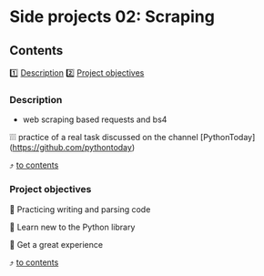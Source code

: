 # Side projects 02: Scraping

## Contents
1️⃣ [Description](https://github.com/Good-PJ/Side_projects/blob/master/Side_practice_01/README.md#Description)
2️⃣ [Project objectives](https://github.com/Good-PJ/Side_projects/blob/master/Side_practice_01/README.md#Project-objectives)


### Description
* web scraping based requests and bs4

:grey_exclamation::grey_exclamation::grey_exclamation: practice of a real task discussed on the channel  [PythonToday]
(https://github.com/pythontoday)

:arrow_heading_up: [to contents](https://github.com/Good-PJ/Side_projects/blob/master/Side_practice_01/README.md#Contents)

### Project objectives

🎯 Practicing writing and parsing code

🎯 Learn new to the Python library 

🎯 Get a great experience

:arrow_heading_up: [to contents](https://github.com/Good-PJ/Side_projects/blob/master/Side_practice_01/README.md#Contents)

### 